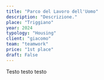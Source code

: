 ```yaml
---
title: "Parco del Lavoro dell'Uomo"
description: "Descrizione."
place: "Triggiano"
year: 2024
typology: "Housing"
client: "giacomo"
team: "teamwork"
price: "1st place"
draft: False
---
```


Testo testo testo